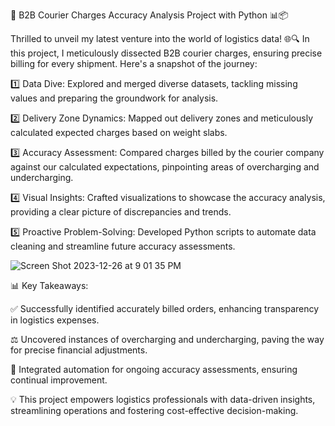 🚚 B2B Courier Charges Accuracy Analysis Project with Python 📊📦



Thrilled to unveil my latest venture into the world of logistics data! 🌐🔍 In this project, I meticulously dissected B2B courier charges, ensuring precise billing for every shipment. Here's a snapshot of the journey:



1️⃣ Data Dive: Explored and merged diverse datasets, tackling missing values and preparing the groundwork for analysis.



2️⃣ Delivery Zone Dynamics: Mapped out delivery zones and meticulously calculated expected charges based on weight slabs.



3️⃣ Accuracy Assessment: Compared charges billed by the courier company against our calculated expectations, pinpointing areas of overcharging and undercharging.



4️⃣ Visual Insights: Crafted visualizations to showcase the accuracy analysis, providing a clear picture of discrepancies and trends.



5️⃣ Proactive Problem-Solving: Developed Python scripts to automate data cleaning and streamline future accuracy assessments.

![Screen Shot 2023-12-26 at 9 01 35 PM](https://github.com/VRAJ-07/B2B-Courier-Charges-Accuracy-Analysis/assets/86062890/563ee5d0-f653-4a4a-a6ac-00024cb2b9c5)



📊 Key Takeaways:



✅ Successfully identified accurately billed orders, enhancing transparency in logistics expenses.

⚖️ Uncovered instances of overcharging and undercharging, paving the way for precise financial adjustments.

🔗 Integrated automation for ongoing accuracy assessments, ensuring continual improvement.



💡 This project empowers logistics professionals with data-driven insights, streamlining operations and fostering cost-effective decision-making.

